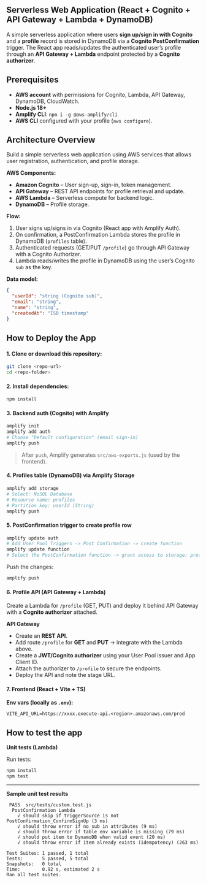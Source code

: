 ## Serverless Web Application (React + Cognito + API Gateway + Lambda + DynamoDB)

A simple serverless application where users **sign up/sign in with Cognito** and a **profile** record is stored in DynamoDB via a **Cognito PostConfirmation** trigger. The React app reads/updates the authenticated user’s profile through an **API Gateway + Lambda** endpoint protected by a **Cognito authorizer**.

## Prerequisites

- **AWS account** with permissions for Cognito, Lambda, API Gateway, DynamoDB, CloudWatch.
- **Node.js 18+**
- **Amplify CLI**: `npm i -g @aws-amplify/cli`
- **AWS CLI** configured with your profile (`aws configure`).

## Architecture Overview

Build a simple serverless web application using AWS services that allows user registration, authentication, and profile storage.

**AWS Components:**

- **Amazon Cognito** – User sign-up, sign-in, token management.
- **API Gateway** – REST API endpoints for profile retrieval and update.
- **AWS Lambda** – Serverless compute for backend logic.
- **DynamoDB** – Profile storage.

**Flow:**

1. User signs up/signs in via Cognito (React app with Amplify Auth).
2. On confirmation, a PostConfirmation Lambda stores the profile in DynamoDB (`profiles` table).
3. Authenticated requests (GET/PUT `/profile`) go through API Gateway with a Cognito Authorizer.
4. Lambda reads/writes the profile in DynamoDB using the user’s Cognito `sub` as the key.

**Data model:**

```json
{
  "userId": "string (Cognito sub)",
  "email": "string",
  "name": "string",
  "createdAt": "ISO timestamp"
}
```

## How to Deploy the App


#### 1. Clone or download this repository:

```bash
git clone <repo-url>
cd <repo-folder>
```

#### 2. Install dependencies:

```bash
npm install
```

#### 3. Backend auth (Cognito) with Amplify
```bash
amplify init
amplify add auth 
# Choose "Default configuration" (email sign-in)
amplify push
```

> After `push`, Amplify generates `src/aws-exports.js` (used by the frontend).

#### 4. Profiles table (DynamoDB) via Amplify Storage
```bash
amplify add storage
# Select: NoSQL Database
# Resource name: profiles
# Partition key: userId (String)
amplify push
```

#### 5. PostConfirmation trigger to create profile row
```bash
amplify update auth 
# Add User Pool Triggers -> Post Confirmation -> create function
amplify update function 
# Select the PostConfirmation function -> grant access to storage: profiles (read/write)
```

Push the changes:
```bash
amplify push
```

#### 6. Profile API (API Gateway + Lambda)

Create a Lambda for `/profile` (GET, PUT) and deploy it behind API Gateway with a **Cognito authorizer** attached.

**API Gateway**
- Create an **REST API**.
- Add route `/profile` for **GET** and **PUT** -> integrate with the Lambda above.
- Create a **JWT/Cognito authorizer** using your User Pool issuer and App Client ID.
- Attach the authorizer to `/profile` to secure the endpoints.
- Deploy the API and note the stage URL.

#### 7. Frontend (React + Vite + TS)

**Env vars (locally as `.env`):**
```
VITE_API_URL=https://xxxx.execute-api.<region>.amazonaws.com/prod
```

## How to test the app

**Unit tests (Lambda)**

Run tests:
```bash
npm install
npm test
```

---

**Sample unit test results**

```
 PASS  src/tests/custom.test.js
  PostConfirmation Lambda
    √ should skip if triggerSource is not PostConfirmation_ConfirmSignUp (3 ms)                                                                                       
    √ should throw error if no sub in attributes (9 ms)                                                                                                               
    √ should throw error if table env variable is missing (79 ms)                                                                                                     
    √ should put item to DynamoDB when valid event (20 ms)                                                                                                            
    √ should throw error if item already exists (idempotency) (263 ms)

Test Suites: 1 passed, 1 total
Tests:       5 passed, 5 total
Snapshots:   0 total
Time:        0.92 s, estimated 2 s
Ran all test suites.
```